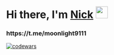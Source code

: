 <h1>Hi there, I'm <a href="https://t.me/moonlight9111" target="_blank">Nick</a> 
<img src="https://github.com/blackcater/blackcater/raw/main/images/Hi.gif" height="32"/></h1>
<h3>https://t.me/moonlight9111</h3> 

[![codewars](https://www.codewars.com/users/m_oonlight/badges/small)](https://www.codewars.com/users/m_oonlight)
